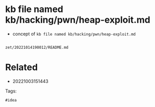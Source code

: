 # kb file named kb/hacking/pwn/heap-exploit.md

- concept of `kb file named kb/hacking/pwn/heap-exploit.md`

```
```

` zet/20221014190012/README.md `

# Related

- 20221003151443

Tags:

    #idea
